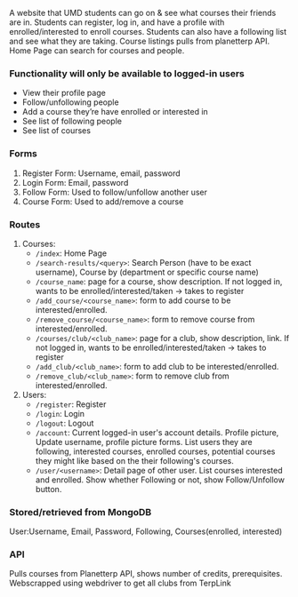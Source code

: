 A website that UMD students can go on & see what courses their friends are in. Students can register, log in, and have a profile with enrolled/interested to enroll courses. Students can also have a following list and see what they are taking. Course listings pulls from planetterp API. Home Page can search for courses and people.

### Functionality will only be available to logged-in users
- View their profile page
- Follow/unfollowing people
- Add a course they’re have enrolled or interested in
- See list of following people
- See list of courses

### Forms
1. Register Form: Username, email, password 
2. Login Form: Email, password 
3. Follow Form: Used to follow/unfollow another user
4. Course Form: Used to add/remove a course

### Routes
1. Courses:
    - `/index`: Home Page
    - `/search-results/<query>`: Search Person (have to be exact username), Course by (department or specific course name)
    - `/course_name`: page for a course, show description. If not logged in, wants to be enrolled/interested/taken → takes to register
    - `/add_course/<course_name>`: form to add course to be interested/enrolled.
    - `/remove_course/<course_name>`: form to remove course from interested/enrolled.
    - `/courses/club/<club_name>`: page for a club, show description, link. If not logged in, wants to be enrolled/interested/taken → takes to register
    - `/add_club/<club_name>`: form to add club to be interested/enrolled.
    - `/remove_club/<club_name>`: form to remove club from interested/enrolled.
2. Users: 
    - `/register`: Register
    - `/login`: Login
    - `/logout`: Logout
    - `/account`: Current logged-in user's account details. Profile picture, Update username, profile picture forms. List users they are following, interested courses, enrolled courses, potential courses they might like based on the their following's courses. 
    - `/user/<username>`: Detail page of other user. List courses interested and enrolled. Show whether Following or not, show Follow/Unfollow button.

### Stored/retrieved from MongoDB
User:Username, Email, Password, Following, Courses(enrolled, interested)

### API
Pulls courses from Planetterp API, shows number of credits, prerequisites. Webscrapped using webdriver to get all clubs from TerpLink
